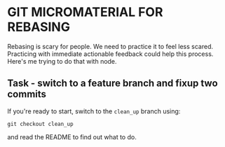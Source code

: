 # GIT MICROMATERIAL FOR REBASING

Rebasing is scary for people. We need to practice it to feel 
less scared. Practicing with immediate actionable feedback 
could help this process. Here's me trying to do that with 
node.

## Task - switch to a feature branch and fixup two commits 

If you're ready to start, switch to the `clean_up` branch using:

`git checkout clean_up`

and read the README to find out what to do.
